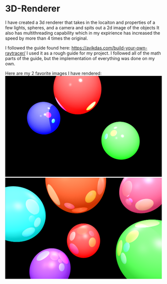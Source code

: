 # 3D-Renderer
I have created a 3d renderer that takes in the locaiton and properties of a few lights, spheres, and a camera and spits out a 2d image of the objects
It also has multithreading capability which in my expirience has increased the speed by more than 4 times the original.

I followed the guide found here: https://avikdas.com/build-your-own-raytracer/
I used it as a rough guide for my project. I followed all of the math parts of the guide, but the implementation of everything was done on my own.


Here are my 2 favorite images I have rendered:
![plot](./photos/RenderedImage0.png)  ![plot](./photos/RenderedImage20.png)

